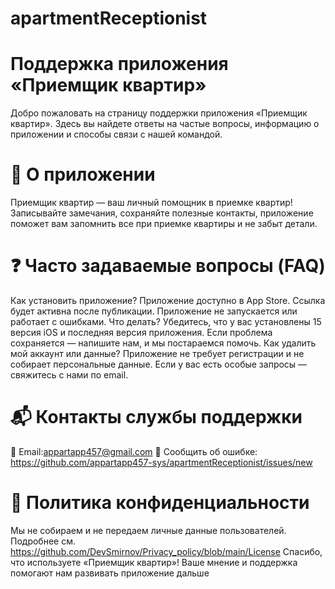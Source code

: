 # apartmentReceptionist

# Поддержка приложения «Приемщик квартир»

Добро пожаловать на страницу поддержки приложения «Приемщик квартир». Здесь вы найдете ответы на частые вопросы, информацию о приложении и способы связи с нашей командой.

# 📱 О приложении

Приемщик квартир — ваш личный помощник в приемке квартир!
Записывайте замечания, сохраняйте полезные контакты, приложение поможет вам запомнить все при приемке квартиры и не забыт детали.

# ❓ Часто задаваемые вопросы (FAQ)

Как установить приложение?
Приложение доступно в App Store. Ссылка будет активна после публикации.
Приложение не запускается или работает с ошибками. Что делать?
Убедитесь, что у вас установлены 15 версия iOS и последняя версия приложения. Если проблема сохраняется — напишите нам, и мы постараемся помочь.
Как удалить мой аккаунт или данные?
Приложение не требует регистрации и не собирает персональные данные. Если у вас есть особые запросы — свяжитесь с нами по email.

# 📬 Контакты службы поддержки

📧 Email:appartapp457@gmail.com 🐞 Сообщить об ошибке: https://github.com/appartapp457-sys/apartmentReceptionist/issues/new

# 🔐 Политика конфиденциальности

Мы не собираем и не передаем личные данные пользователей. Подробнее см. https://github.com/DevSmirnov/Privacy_policy/blob/main/License
Спасибо, что используете «Приемщик квартир»! Ваше мнение и поддержка помогают нам развивать приложение дальше
